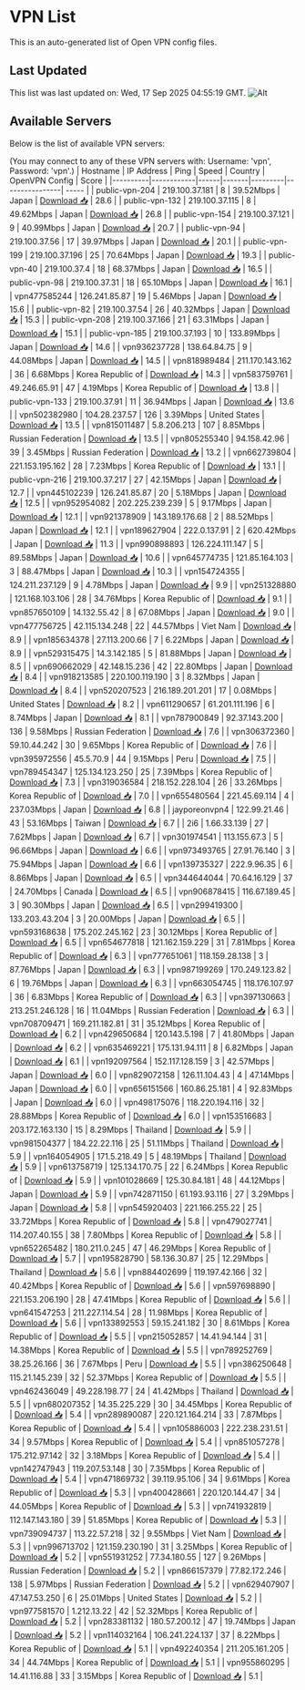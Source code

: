 # VPN List

This is an auto-generated list of Open VPN config files.

## Last Updated

This list was last updated on: Wed, 17 Sep 2025 04:55:19 GMT.
![Alt](https://repobeats.axiom.co/api/embed/186b98318ef1479477931607c1ad7d823f12451f.svg "Repobeats analytics image")

## Available Servers

Below is the list of available VPN servers:

(You may connect to any of these VPN servers with: Username: 'vpn', Password: 'vpn'.)
| Hostname | IP Address | Ping | Speed | Country | OpenVPN Config | Score |
|----------|------------|------|-------|---------|----------------| ----- |
| public-vpn-204 | 219.100.37.181 | 8 | 39.52Mbps | Japan | [Download 📥](./configs/server_0_JP.ovpn) | 28.6 |
| public-vpn-132 | 219.100.37.115 | 8 | 49.62Mbps | Japan | [Download 📥](./configs/server_1_JP.ovpn) | 26.8 |
| public-vpn-154 | 219.100.37.121 | 9 | 40.99Mbps | Japan | [Download 📥](./configs/server_2_JP.ovpn) | 20.7 |
| public-vpn-94 | 219.100.37.56 | 17 | 39.97Mbps | Japan | [Download 📥](./configs/server_3_JP.ovpn) | 20.1 |
| public-vpn-199 | 219.100.37.196 | 25 | 70.64Mbps | Japan | [Download 📥](./configs/server_4_JP.ovpn) | 19.3 |
| public-vpn-40 | 219.100.37.4 | 18 | 68.37Mbps | Japan | [Download 📥](./configs/server_5_JP.ovpn) | 16.5 |
| public-vpn-98 | 219.100.37.31 | 18 | 65.10Mbps | Japan | [Download 📥](./configs/server_6_JP.ovpn) | 16.1 |
| vpn477585244 | 126.241.85.87 | 19 | 5.46Mbps | Japan | [Download 📥](./configs/server_7_JP.ovpn) | 15.6 |
| public-vpn-82 | 219.100.37.54 | 26 | 40.32Mbps | Japan | [Download 📥](./configs/server_8_JP.ovpn) | 15.3 |
| public-vpn-208 | 219.100.37.166 | 21 | 63.31Mbps | Japan | [Download 📥](./configs/server_9_JP.ovpn) | 15.1 |
| public-vpn-185 | 219.100.37.193 | 10 | 133.89Mbps | Japan | [Download 📥](./configs/server_10_JP.ovpn) | 14.6 |
| vpn936237728 | 138.64.84.75 | 9 | 44.08Mbps | Japan | [Download 📥](./configs/server_11_JP.ovpn) | 14.5 |
| vpn818989484 | 211.170.143.162 | 36 | 6.68Mbps | Korea Republic of | [Download 📥](./configs/server_12_KR.ovpn) | 14.3 |
| vpn583759761 | 49.246.65.91 | 47 | 4.19Mbps | Korea Republic of | [Download 📥](./configs/server_13_KR.ovpn) | 13.8 |
| public-vpn-133 | 219.100.37.91 | 11 | 36.94Mbps | Japan | [Download 📥](./configs/server_14_JP.ovpn) | 13.6 |
| vpn502382980 | 104.28.237.57 | 126 | 3.39Mbps | United States | [Download 📥](./configs/server_15_US.ovpn) | 13.5 |
| vpn815011487 | 5.8.206.213 | 107 | 8.85Mbps | Russian Federation | [Download 📥](./configs/server_16_RU.ovpn) | 13.5 |
| vpn805255340 | 94.158.42.96 | 39 | 3.45Mbps | Russian Federation | [Download 📥](./configs/server_17_RU.ovpn) | 13.2 |
| vpn662739804 | 221.153.195.162 | 28 | 7.23Mbps | Korea Republic of | [Download 📥](./configs/server_18_KR.ovpn) | 13.1 |
| public-vpn-216 | 219.100.37.217 | 27 | 42.15Mbps | Japan | [Download 📥](./configs/server_19_JP.ovpn) | 12.7 |
| vpn445102239 | 126.241.85.87 | 20 | 5.18Mbps | Japan | [Download 📥](./configs/server_20_JP.ovpn) | 12.5 |
| vpn952954082 | 202.225.239.239 | 5 | 9.17Mbps | Japan | [Download 📥](./configs/server_21_JP.ovpn) | 12.1 |
| vpn921378909 | 143.189.176.68 | 2 | 88.52Mbps | Japan | [Download 📥](./configs/server_22_JP.ovpn) | 12.1 |
| vpn189627904 | 222.0.137.91 | 2 | 620.42Mbps | Japan | [Download 📥](./configs/server_23_JP.ovpn) | 11.3 |
| vpn990898893 | 126.224.111.147 | 5 | 89.58Mbps | Japan | [Download 📥](./configs/server_24_JP.ovpn) | 10.6 |
| vpn645774735 | 121.85.164.103 | 3 | 88.47Mbps | Japan | [Download 📥](./configs/server_25_JP.ovpn) | 10.3 |
| vpn154724355 | 124.211.237.129 | 9 | 4.78Mbps | Japan | [Download 📥](./configs/server_26_JP.ovpn) | 9.9 |
| vpn251328880 | 121.168.103.106 | 28 | 34.76Mbps | Korea Republic of | [Download 📥](./configs/server_27_KR.ovpn) | 9.1 |
| vpn857650109 | 14.132.55.42 | 8 | 67.08Mbps | Japan | [Download 📥](./configs/server_28_JP.ovpn) | 9.0 |
| vpn477756725 | 42.115.134.248 | 22 | 44.57Mbps | Viet Nam | [Download 📥](./configs/server_29_VN.ovpn) | 8.9 |
| vpn185634378 | 27.113.200.66 | 7 | 6.22Mbps | Japan | [Download 📥](./configs/server_30_JP.ovpn) | 8.9 |
| vpn529315475 | 14.3.142.185 | 5 | 81.88Mbps | Japan | [Download 📥](./configs/server_31_JP.ovpn) | 8.5 |
| vpn690662029 | 42.148.15.236 | 42 | 22.80Mbps | Japan | [Download 📥](./configs/server_32_JP.ovpn) | 8.4 |
| vpn918213585 | 220.100.119.190 | 3 | 8.32Mbps | Japan | [Download 📥](./configs/server_33_JP.ovpn) | 8.4 |
| vpn520207523 | 216.189.201.201 | 17 | 0.08Mbps | United States | [Download 📥](./configs/server_34_US.ovpn) | 8.2 |
| vpn611290657 | 61.201.111.196 | 6 | 8.74Mbps | Japan | [Download 📥](./configs/server_35_JP.ovpn) | 8.1 |
| vpn787900849 | 92.37.143.200 | 136 | 9.58Mbps | Russian Federation | [Download 📥](./configs/server_36_RU.ovpn) | 7.6 |
| vpn306372360 | 59.10.44.242 | 30 | 9.65Mbps | Korea Republic of | [Download 📥](./configs/server_37_KR.ovpn) | 7.6 |
| vpn395972556 | 45.5.70.9 | 44 | 9.15Mbps | Peru | [Download 📥](./configs/server_38_PE.ovpn) | 7.5 |
| vpn789454347 | 125.134.123.250 | 25 | 7.39Mbps | Korea Republic of | [Download 📥](./configs/server_39_KR.ovpn) | 7.3 |
| vpn319036584 | 218.152.228.104 | 26 | 33.26Mbps | Korea Republic of | [Download 📥](./configs/server_40_KR.ovpn) | 7.0 |
| vpn655480564 | 221.45.69.114 | 4 | 237.03Mbps | Japan | [Download 📥](./configs/server_41_JP.ovpn) | 6.8 |
| jayporeonvpn4 | 122.99.21.46 | 43 | 53.16Mbps | Taiwan | [Download 📥](./configs/server_42_TW.ovpn) | 6.7 |
| 2i6 | 1.66.33.139 | 27 | 7.62Mbps | Japan | [Download 📥](./configs/server_43_JP.ovpn) | 6.7 |
| vpn301974541 | 113.155.67.3 | 5 | 96.66Mbps | Japan | [Download 📥](./configs/server_44_JP.ovpn) | 6.6 |
| vpn973493765 | 27.91.76.140 | 3 | 75.94Mbps | Japan | [Download 📥](./configs/server_45_JP.ovpn) | 6.6 |
| vpn139735327 | 222.9.96.35 | 6 | 8.86Mbps | Japan | [Download 📥](./configs/server_46_JP.ovpn) | 6.5 |
| vpn344644044 | 70.64.16.129 | 37 | 24.70Mbps | Canada | [Download 📥](./configs/server_47_CA.ovpn) | 6.5 |
| vpn906878415 | 116.67.189.45 | 3 | 90.30Mbps | Japan | [Download 📥](./configs/server_48_JP.ovpn) | 6.5 |
| vpn299419300 | 133.203.43.204 | 3 | 20.00Mbps | Japan | [Download 📥](./configs/server_49_JP.ovpn) | 6.5 |
| vpn593168638 | 175.202.245.162 | 23 | 30.12Mbps | Korea Republic of | [Download 📥](./configs/server_50_KR.ovpn) | 6.5 |
| vpn654677818 | 121.162.159.229 | 31 | 7.81Mbps | Korea Republic of | [Download 📥](./configs/server_51_KR.ovpn) | 6.3 |
| vpn777651061 | 118.159.28.138 | 3 | 87.76Mbps | Japan | [Download 📥](./configs/server_52_JP.ovpn) | 6.3 |
| vpn987199269 | 170.249.123.82 | 6 | 19.76Mbps | Japan | [Download 📥](./configs/server_53_JP.ovpn) | 6.3 |
| vpn663054745 | 118.176.107.97 | 36 | 6.83Mbps | Korea Republic of | [Download 📥](./configs/server_54_KR.ovpn) | 6.3 |
| vpn397130663 | 213.251.246.128 | 16 | 11.04Mbps | Russian Federation | [Download 📥](./configs/server_55_RU.ovpn) | 6.3 |
| vpn708709471 | 169.211.182.81 | 31 | 35.12Mbps | Korea Republic of | [Download 📥](./configs/server_56_KR.ovpn) | 6.2 |
| vpn429650684 | 120.143.5.198 | 7 | 41.80Mbps | Japan | [Download 📥](./configs/server_57_JP.ovpn) | 6.2 |
| vpn635469221 | 175.131.94.111 | 8 | 6.82Mbps | Japan | [Download 📥](./configs/server_58_JP.ovpn) | 6.1 |
| vpn192097564 | 152.117.128.159 | 3 | 42.57Mbps | Japan | [Download 📥](./configs/server_59_JP.ovpn) | 6.0 |
| vpn829072158 | 126.11.104.43 | 4 | 47.14Mbps | Japan | [Download 📥](./configs/server_60_JP.ovpn) | 6.0 |
| vpn656151566 | 160.86.25.181 | 4 | 92.83Mbps | Japan | [Download 📥](./configs/server_61_JP.ovpn) | 6.0 |
| vpn498175076 | 118.220.194.116 | 32 | 28.88Mbps | Korea Republic of | [Download 📥](./configs/server_62_KR.ovpn) | 6.0 |
| vpn153516683 | 203.172.163.130 | 15 | 8.29Mbps | Thailand | [Download 📥](./configs/server_63_TH.ovpn) | 5.9 |
| vpn981504377 | 184.22.22.116 | 25 | 51.11Mbps | Thailand | [Download 📥](./configs/server_64_TH.ovpn) | 5.9 |
| vpn164054905 | 171.5.218.49 | 5 | 48.19Mbps | Thailand | [Download 📥](./configs/server_65_TH.ovpn) | 5.9 |
| vpn613758719 | 125.134.170.75 | 22 | 6.24Mbps | Korea Republic of | [Download 📥](./configs/server_66_KR.ovpn) | 5.9 |
| vpn101028669 | 125.30.84.181 | 48 | 44.12Mbps | Japan | [Download 📥](./configs/server_67_JP.ovpn) | 5.9 |
| vpn742871150 | 61.193.93.116 | 27 | 3.29Mbps | Japan | [Download 📥](./configs/server_68_JP.ovpn) | 5.8 |
| vpn545920403 | 221.166.255.22 | 25 | 33.72Mbps | Korea Republic of | [Download 📥](./configs/server_69_KR.ovpn) | 5.8 |
| vpn479027741 | 114.207.40.155 | 38 | 7.80Mbps | Korea Republic of | [Download 📥](./configs/server_70_KR.ovpn) | 5.8 |
| vpn652265482 | 180.211.0.245 | 47 | 46.29Mbps | Korea Republic of | [Download 📥](./configs/server_71_KR.ovpn) | 5.7 |
| vpn195828790 | 58.136.30.87 | 25 | 12.29Mbps | Thailand | [Download 📥](./configs/server_72_TH.ovpn) | 5.6 |
| vpn884402699 | 119.197.42.166 | 32 | 40.42Mbps | Korea Republic of | [Download 📥](./configs/server_73_KR.ovpn) | 5.6 |
| vpn597698890 | 221.153.206.190 | 28 | 47.41Mbps | Korea Republic of | [Download 📥](./configs/server_74_KR.ovpn) | 5.6 |
| vpn641547253 | 211.227.114.54 | 28 | 11.98Mbps | Korea Republic of | [Download 📥](./configs/server_75_KR.ovpn) | 5.6 |
| vpn133892553 | 59.15.241.182 | 30 | 8.61Mbps | Korea Republic of | [Download 📥](./configs/server_76_KR.ovpn) | 5.5 |
| vpn215052857 | 14.41.94.144 | 31 | 14.38Mbps | Korea Republic of | [Download 📥](./configs/server_77_KR.ovpn) | 5.5 |
| vpn789252769 | 38.25.26.166 | 36 | 7.67Mbps | Peru | [Download 📥](./configs/server_78_PE.ovpn) | 5.5 |
| vpn386250648 | 115.21.145.239 | 32 | 52.37Mbps | Korea Republic of | [Download 📥](./configs/server_79_KR.ovpn) | 5.5 |
| vpn462436049 | 49.228.198.77 | 24 | 41.42Mbps | Thailand | [Download 📥](./configs/server_80_TH.ovpn) | 5.5 |
| vpn680207352 | 14.35.225.229 | 30 | 34.45Mbps | Korea Republic of | [Download 📥](./configs/server_81_KR.ovpn) | 5.4 |
| vpn289890087 | 220.121.164.214 | 33 | 7.87Mbps | Korea Republic of | [Download 📥](./configs/server_82_KR.ovpn) | 5.4 |
| vpn105886003 | 222.238.231.51 | 34 | 9.57Mbps | Korea Republic of | [Download 📥](./configs/server_83_KR.ovpn) | 5.4 |
| vpn851057278 | 175.212.97.142 | 32 | 3.18Mbps | Korea Republic of | [Download 📥](./configs/server_84_KR.ovpn) | 5.4 |
| vpn142747943 | 119.207.53.148 | 30 | 7.35Mbps | Korea Republic of | [Download 📥](./configs/server_85_KR.ovpn) | 5.4 |
| vpn471869732 | 39.119.95.106 | 34 | 9.61Mbps | Korea Republic of | [Download 📥](./configs/server_86_KR.ovpn) | 5.3 |
| vpn400428661 | 220.120.144.47 | 34 | 44.05Mbps | Korea Republic of | [Download 📥](./configs/server_87_KR.ovpn) | 5.3 |
| vpn741932819 | 112.147.143.180 | 39 | 51.85Mbps | Korea Republic of | [Download 📥](./configs/server_88_KR.ovpn) | 5.3 |
| vpn739094737 | 113.22.57.218 | 32 | 9.55Mbps | Viet Nam | [Download 📥](./configs/server_89_VN.ovpn) | 5.3 |
| vpn996713702 | 121.159.230.190 | 31 | 3.25Mbps | Korea Republic of | [Download 📥](./configs/server_90_KR.ovpn) | 5.2 |
| vpn551931252 | 77.34.180.55 | 127 | 9.26Mbps | Russian Federation | [Download 📥](./configs/server_91_RU.ovpn) | 5.2 |
| vpn866157379 | 77.82.172.246 | 138 | 5.97Mbps | Russian Federation | [Download 📥](./configs/server_92_RU.ovpn) | 5.2 |
| vpn629407907 | 47.147.53.250 | 6 | 25.01Mbps | United States | [Download 📥](./configs/server_93_US.ovpn) | 5.2 |
| vpn977581570 | 1.212.13.22 | 42 | 52.32Mbps | Korea Republic of | [Download 📥](./configs/server_94_KR.ovpn) | 5.2 |
| vpn283381132 | 180.57.200.12 | 47 | 19.74Mbps | Japan | [Download 📥](./configs/server_95_JP.ovpn) | 5.2 |
| vpn114032164 | 106.241.224.137 | 37 | 8.22Mbps | Korea Republic of | [Download 📥](./configs/server_96_KR.ovpn) | 5.1 |
| vpn492240354 | 211.205.161.205 | 34 | 44.74Mbps | Korea Republic of | [Download 📥](./configs/server_97_KR.ovpn) | 5.1 |
| vpn955860295 | 14.41.116.88 | 33 | 3.15Mbps | Korea Republic of | [Download 📥](./configs/server_98_KR.ovpn) | 5.1 |
